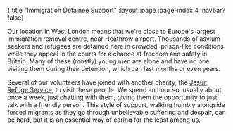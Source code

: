 {:title "Immigration Detainee Support"
 :layout :page
 :page-index 4
 :navbar? false}

Our location in West London means that we're close to Europe's largest immigration removal centre, near Heathrow airport. Thousands of asylum seekers and refugees are detained here in crowded, prison-like conditions while they appeal in the courts for a chance at freedom and safety in Britain. Many of these (mostly) young men are alone and have no one visiting them during their detention, which can last months or even years.

Several of our volunteers have joined with another charity, the [Jesuit Refuge Service](https://www.jrsuk.net/), to visit these people. We spend an hour so, usually about once a week, just chatting with them, giving them the opportunity to just talk with a friendly person. This style of support, walking humbly alongside forced migrants as they go through unbelievable suffering and despair, can be hard, but it is an essential way of caring for the least among us.
